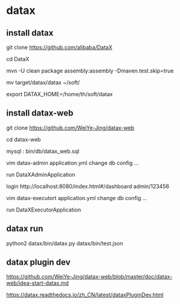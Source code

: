 # datax

## install datax
git clone https://github.com/alibaba/DataX

cd DataX

mvn -U clean package assembly:assembly -Dmaven.test.skip=true

mv target/datax/datax ~/soft/

export DATAX_HOME=/home/th/soft/datax

## install datax-web
git clone https://github.com/WeiYe-Jing/datax-web

cd datax-web

mysql : bin/db/datax_web.sql

vim datax-admin application.yml
change db config ...

run DataXAdminApplication

login http://localhost:8080/index.html#/dashboard  admin/123456


vim datax-executort application.yml
change db config ...

run DataXExecutorApplication

## datax run
python2 datax/bin/datax.py  datax/bin/test.json

## datax plugin dev
https://github.com/WeiYe-Jing/datax-web/blob/master/doc/datax-web/idea-start-datax.md

https://datax.readthedocs.io/zh_CN/latest/dataxPluginDev.html
